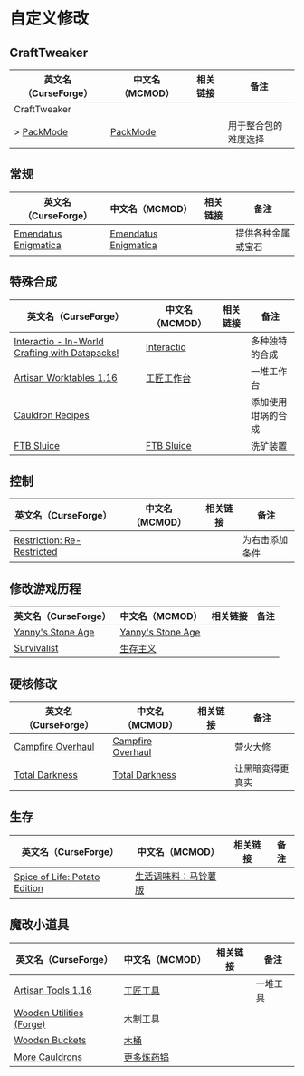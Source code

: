 # 自定义修改

## CraftTweaker

| 英文名（CurseForge）                                                | 中文名（MCMOD）                                  | 相关链接 | 备注                 |
| ------------------------------------------------------------------- | ------------------------------------------------ | -------- | -------------------- |
| CraftTweaker                                                        |                                                  |          |                      |
| > [PackMode](https://www.curseforge.com/minecraft/mc-mods/packmode) | [PackMode](https://www.mcmod.cn/class/3087.html) |          | 用于整合包的难度选择 |

## 常规

| 英文名（CurseForge）                                                                      | 中文名（MCMOD）                                              | 相关链接 | 备注               |
| ----------------------------------------------------------------------------------------- | ------------------------------------------------------------ | -------- | ------------------ |
| [Emendatus Enigmatica](https://www.curseforge.com/minecraft/mc-mods/emendatus-enigmatica) | [Emendatus Enigmatica](https://www.mcmod.cn/class/3619.html) |          | 提供各种金属或宝石 |

## 特殊合成

| 英文名（CurseForge）                                                                                      | 中文名（MCMOD）                                    | 相关链接 | 备注               |
| --------------------------------------------------------------------------------------------------------- | -------------------------------------------------- | -------- | ------------------ |
| [Interactio - In-World Crafting with Datapacks!](https://www.curseforge.com/minecraft/mc-mods/interactio) | [Interactio](https://www.mcmod.cn/class/3667.html) |          | 多种独特的合成     |
| [Artisan Worktables 1.16](https://www.curseforge.com/minecraft/mc-mods/artisan-worktables-1-16)           | [工匠工作台](https://www.mcmod.cn/class/3553.html) |          | 一堆工作台         |
| [Cauldron Recipes](https://www.curseforge.com/minecraft/mc-mods/cauldron-recipes)                         |                                                    |          | 添加使用坩埚的合成 |
| [FTB Sluice](https://www.curseforge.com/minecraft/mc-mods/ftb-sluice)                                     | [FTB Sluice](https://www.mcmod.cn/class/5141.html) |          | 洗矿装置           |

## 控制

| 英文名（CurseForge）                                                                                 | 中文名（MCMOD） | 相关链接 | 备注           |
| ---------------------------------------------------------------------------------------------------- | --------------- | -------- | -------------- |
| [Restriction: Re-Restricted](https://www.curseforge.com/minecraft/mc-mods/restriction-re-restricted) |                 |          | 为右击添加条件 |

## 修改游戏历程

| 英文名（CurseForge）                                                                 | 中文名（MCMOD）                                           | 相关链接 | 备注 |
| ------------------------------------------------------------------------------------ | --------------------------------------------------------- | -------- | ---- |
| [Yanny's Stone Age](https://www.curseforge.com/minecraft/mc-mods/stone-age-by-yanny) | [Yanny's Stone Age](https://www.mcmod.cn/class/4290.html) |          |      |
| [Survivalist](https://www.curseforge.com/minecraft/mc-mods/survivalist)              | [生存主义](https://www.mcmod.cn/class/862.html)           |          |      |

## 硬核修改

| 英文名（CurseForge）                                                                | 中文名（MCMOD）                                           | 相关链接 | 备注             |
| ----------------------------------------------------------------------------------- | --------------------------------------------------------- | -------- | ---------------- |
| [Campfire Overhaul](https://www.curseforge.com/minecraft/mc-mods/campfire-overhaul) | [Campfire Overhaul](https://www.mcmod.cn/class/4037.html) |          | 营火大修         |
| [Total Darkness](https://www.curseforge.com/minecraft/mc-mods/total-darkness)       | [Total Darkness](https://www.mcmod.cn/class/5333.html)    |          | 让黑暗变得更真实 |

## 生存

| 英文名（CurseForge）                                                                                       | 中文名（MCMOD）                                              | 相关链接 | 备注 |
| ---------------------------------------------------------------------------------------------------------- | ------------------------------------------------------------ | -------- | ---- |
| [Spice of Life: Potato Edition](https://www.curseforge.com/minecraft/mc-mods/spice-of-life-potato-edition) | [生活调味料：马铃薯版](https://www.mcmod.cn/class/3465.html) |          |      |

## 魔改小道具

| 英文名（CurseForge）                                                                      | 中文名（MCMOD）                                    | 相关链接 | 备注     |
| ----------------------------------------------------------------------------------------- | -------------------------------------------------- | -------- | -------- |
| [Artisan Tools 1.16](https://www.curseforge.com/minecraft/mc-mods/artisan-tools-1-16)     | [工匠工具](https://www.mcmod.cn/class/3948.html)   |          | 一堆工具 |
| [Wooden Utilities (Forge)](https://www.curseforge.com/minecraft/mc-mods/wooden-utilities) | 木制工具                                           |          |          |
| [Wooden Buckets](https://www.curseforge.com/minecraft/mc-mods/wooden-buckets)             | [木桶](https://www.mcmod.cn/class/4151.html)       |          |          |
| [More Cauldrons](https://www.curseforge.com/minecraft/mc-mods/more-cauldrons)             | [更多炼药锅](https://www.mcmod.cn/class/2223.html) |          |          |
